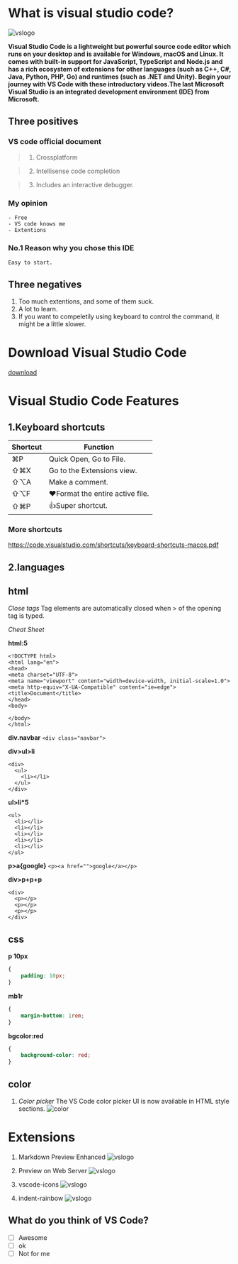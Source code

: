 # What is visual studio code?
![vslogo](vslogo.png)

**Visual Studio Code is a lightweight but powerful source code editor which runs on your desktop and is available for Windows, macOS and Linux. It comes with built-in support for JavaScript, TypeScript and Node.js and has a rich ecosystem of extensions for other languages (such as C++, C#, Java, Python, PHP, Go) and runtimes (such as .NET and Unity). Begin your journey with VS Code with these introductory videos.The last Microsoft Visual Studio is an integrated development environment (IDE) from Microsoft.**

## Three positives
### VS code official document
>1. Crossplatform

>2. Intellisense code completion

>3. Includes an interactive debugger.

### My opinion

 	- Free
 	- VS code knows me
 	- Extentions
     

### No.1 Reason why you chose this IDE
`Easy to start.`

## Three negatives
1. Too much extentions, and some of them suck.
1. A lot to learn.
1. If you want to compeletily using keyboard to control the command, it might be a little slower.

# Download Visual Studio Code
[download](https://code.visualstudio.com/)

# Visual Studio Code Features
## 1.Keyboard shortcuts
| Shortcut |  Function| 
----|----
| ⌘P   |  Quick Open, Go to File.| 
| ⇧⌘X  | Go to the Extensions view. | 
|⇧⌥A   |Make a comment.|
| ⇧⌥F  |  :heart:Format the entire active file. | 
|⇧⌘P   |  :+1:Super shortcut.| 

### More shortcuts
https://code.visualstudio.com/shortcuts/keyboard-shortcuts-macos.pdf


## 2.languages
## html
_Close tags_
  Tag elements are automatically closed when > of the opening tag is typed.

_Cheat Sheet_

**html:5**
```
<!DOCTYPE html>
<html lang="en">
<head>
<meta charset="UTF-8">
<meta name="viewport" content="width=device-width, initial-scale=1.0">
<meta http-equiv="X-UA-Compatible" content="ie=edge">
<title>Document</title>
</head>
<body>

</body>
</html>
```


**div.navbar**
`<div class="navbar">`


**div>ul>li**
```
<div>
  <ul>
    <li></li>
  </ul>
</div>
```

**ul>li*5**
````
<ul>
  <li></li>
  <li></li>
  <li></li>
  <li></li>
  <li></li>
</ul>
````
**p>a{google}**
`<p><a href="">google</a></p>`

**div>p+p+p**
~~~~
<div>
  <p></p>
  <p></p>
  <p></p>
</div>
~~~~

## css
**p 10px**
```css
{
    padding: 10px;
}
```

**mb1r**
```css
{
    margin-bottom: 1rem;
}
```
**bgcolor:red**
```css
{
    background-color: red;
}
```

## color
1. _Color picker_
The VS Code color picker UI is now available in HTML style sections.
![color](color.png)

## 


# Extensions


1. Markdown Preview Enhanced
![vslogo](1.png)


1. Preview on Web Server
![vslogo](5.png)

 
1. vscode-icons
![vslogo](2.png)


1. indent-rainbow
![vslogo](3.png)


## What do you think of VS Code?

  - [ ] Awesome
  - [ ] ok
  - [ ] Not for me
